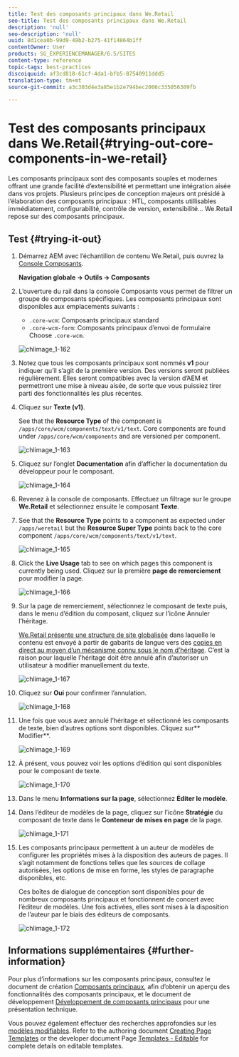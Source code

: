 ```yaml
---
title: Test des composants principaux dans We.Retail
seo-title: Test des composants principaux dans We.Retail
description: 'null'
seo-description: 'null'
uuid: 8d1cea0b-99d9-49b2-b275-41f14864b1ff
contentOwner: User
products: SG_EXPERIENCEMANAGER/6.5/SITES
content-type: reference
topic-tags: best-practices
discoiquuid: af3cd818-61cf-4da1-bfb5-87540911ddd5
translation-type: tm+mt
source-git-commit: a3c303d4e3a85e1b2e794bec2006c335056309fb

---
```



# Test des composants principaux dans We.Retail{#trying-out-core-components-in-we-retail}

Les composants principaux sont des composants souples et modernes offrant une grande facilité d’extensibilité et permettant une intégration aisée dans vos projets. Plusieurs principes de conception majeurs ont présidé à l’élaboration des composants principaux : HTL, composants utillisables immédiatement, configurabilité, contrôle de version, extensibilité… We.Retail repose sur des composants principaux.

## Test {#trying-it-out}

1. Démarrez AEM avec l’échantillon de contenu We.Retail, puis ouvrez la [Console Composants](/help/sites-authoring/default-components-console.md).

   **Navigation globale -> Outils -> Composants**

1. L’ouverture du rail dans la console Composants vous permet de filtrer un groupe de composants spécifiques. Les composants principaux sont disponibles aux emplacements suivants :

   * `.core-wcm`: Composants principaux standard
   * `.core-wcm-form`: Composants principaux d’envoi de formulaire
   Choose `.core-wcm`.

   ![chlimage_1-162](assets/chlimage_1-162.png)

1. Notez que tous les composants principaux sont nommés **v1** pour indiquer qu’il s’agit de la première version. Des versions seront publiées régulièrement. Elles seront compatibles avec la version d’AEM et permettront une mise à niveau aisée, de sorte que vous puissiez tirer parti des fonctionnalités les plus récentes.
1. Cliquez sur **Texte (v1)**.

   See that the **Resource Type** of the component is `/apps/core/wcm/components/text/v1/text`. Core components are found under `/apps/core/wcm/components` and are versioned per component.

   ![chlimage_1-163](assets/chlimage_1-163.png)

1. Cliquez sur l’onglet **Documentation** afin d’afficher la documentation du développeur pour le composant.

   ![chlimage_1-164](assets/chlimage_1-164.png)

1. Revenez à la console de composants. Effectuez un filtrage sur le groupe **We.Retail** et sélectionnez ensuite le composant **Texte**.
1. See that the **Resource Type** points to a component as expected under `/apps/weretail` but the **Resource Super Type** points back to the core component `/apps/core/wcm/components/text/v1/text`.

   ![chlimage_1-165](assets/chlimage_1-165.png)

1. Click the **Live Usage** tab to see on which pages this component is currently being used. Cliquez sur la première **page de remerciement** pour modifier la page.

   ![chlimage_1-166](assets/chlimage_1-166.png)

1. Sur la page de remerciement, sélectionnez le composant de texte puis, dans le menu d’édition du composant, cliquez sur l’icône Annuler l’héritage.

   [We.Retail présente une structure de site globalisée](/help/sites-developing/we-retail-globalized-site-structure.md) dans laquelle le contenu est envoyé à partir de gabarits de langue vers des [copies en direct au moyen d’un mécanisme connu sous le nom d’héritage](/help/sites-administering/msm.md). C’est la raison pour laquelle l’héritage doit être annulé afin d’autoriser un utilisateur à modifier manuellement du texte.

   ![chlimage_1-167](assets/chlimage_1-167.png)

1. Cliquez sur **Oui** pour confirmer l’annulation.

   ![chlimage_1-168](assets/chlimage_1-168.png)

1. Une fois que vous avez annulé l’héritage et sélectionné les composants de texte, bien d’autres options sont disponibles. Cliquez sur** Modifier**.

   ![chlimage_1-169](assets/chlimage_1-169.png)

1. À présent, vous pouvez voir les options d’édition qui sont disponibles pour le composant de texte.

   ![chlimage_1-170](assets/chlimage_1-170.png)

1. Dans le menu **Informations sur la page**, sélectionnez **Éditer le modèle**.
1. Dans l’éditeur de modèles de la page, cliquez sur l’icône **Stratégie** du composant de texte dans le **Conteneur de mises en page** de la page.

   ![chlimage_1-171](assets/chlimage_1-171.png)

1. Les composants principaux permettent à un auteur de modèles de configurer les propriétés mises à la disposition des auteurs de pages. Il s’agit notamment de fonctions telles que les sources de collage autorisées, les options de mise en forme, les styles de paragraphe disponibles, etc.

   Ces boîtes de dialogue de conception sont disponibles pour de nombreux composants principaux et fonctionnent de concert avec l’éditeur de modèles. Une fois activées, elles sont mises à la disposition de l’auteur par le biais des éditeurs de composants.

   ![chlimage_1-172](assets/chlimage_1-172.png)

## Informations supplémentaires {#further-information}

Pour plus d’informations sur les composants principaux, consultez le document de création [Composants principaux](https://docs.adobe.com/content/help/en/experience-manager-core-components/using/introduction.html), afin d’obtenir un aperçu des fonctionnalités des composants principaux, et le document de développement [Développement de composants principaux](https://helpx.adobe.com/experience-manager/core-components/using/developing.html) pour une présentation technique.

Vous pouvez également effectuer des recherches approfondies sur les [modèles modifiables](/help/sites-developing/we-retail-editable-templates.md). Refer to the authoring document [Creating Page Templates](/help/sites-authoring/templates.md) or the developer document Page [Templates - Editable](/help/sites-developing/page-templates-editable.md) for complete details on editable templates.

